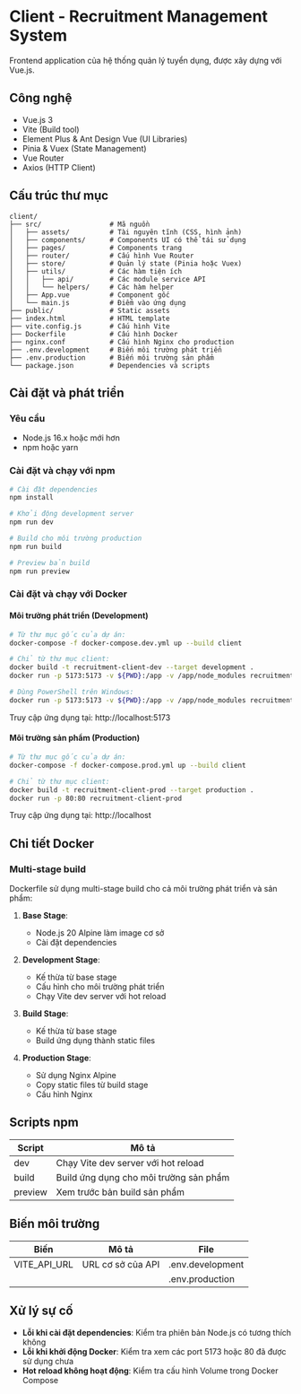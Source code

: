 # Client - Recruitment Management System

Frontend application của hệ thống quản lý tuyển dụng, được xây dựng với Vue.js.

## Công nghệ

- Vue.js 3
- Vite (Build tool)
- Element Plus & Ant Design Vue (UI Libraries)
- Pinia & Vuex (State Management)
- Vue Router
- Axios (HTTP Client)

## Cấu trúc thư mục

```
client/
├── src/                 # Mã nguồn
│   ├── assets/          # Tài nguyên tĩnh (CSS, hình ảnh)
│   ├── components/      # Components UI có thể tái sử dụng
│   ├── pages/           # Components trang
│   ├── router/          # Cấu hình Vue Router
│   ├── store/           # Quản lý state (Pinia hoặc Vuex)
│   ├── utils/           # Các hàm tiện ích
│   │   ├── api/         # Các module service API
│   │   └── helpers/     # Các hàm helper
│   ├── App.vue          # Component gốc
│   └── main.js          # Điểm vào ứng dụng
├── public/              # Static assets
├── index.html           # HTML template
├── vite.config.js       # Cấu hình Vite
├── Dockerfile           # Cấu hình Docker
├── nginx.conf           # Cấu hình Nginx cho production
├── .env.development     # Biến môi trường phát triển
├── .env.production      # Biến môi trường sản phẩm
└── package.json         # Dependencies và scripts
```

## Cài đặt và phát triển

### Yêu cầu
- Node.js 16.x hoặc mới hơn
- npm hoặc yarn

### Cài đặt và chạy với npm

```bash
# Cài đặt dependencies
npm install

# Khởi động development server
npm run dev

# Build cho môi trường production
npm run build

# Preview bản build
npm run preview
```

### Cài đặt và chạy với Docker

#### Môi trường phát triển (Development)

```bash
# Từ thư mục gốc của dự án:
docker-compose -f docker-compose.dev.yml up --build client

# Chỉ từ thư mục client:
docker build -t recruitment-client-dev --target development .
docker run -p 5173:5173 -v ${PWD}:/app -v /app/node_modules recruitment-client-dev

# Dùng PowerShell trên Windows:
docker run -p 5173:5173 -v ${PWD}:/app -v /app/node_modules recruitment-client-dev
```

Truy cập ứng dụng tại: http://localhost:5173

#### Môi trường sản phẩm (Production)

```bash
# Từ thư mục gốc của dự án:
docker-compose -f docker-compose.prod.yml up --build client

# Chỉ từ thư mục client:
docker build -t recruitment-client-prod --target production .
docker run -p 80:80 recruitment-client-prod
```

Truy cập ứng dụng tại: http://localhost

## Chi tiết Docker

### Multi-stage build

Dockerfile sử dụng multi-stage build cho cả môi trường phát triển và sản phẩm:

1. **Base Stage**:
   - Node.js 20 Alpine làm image cơ sở
   - Cài đặt dependencies
   
2. **Development Stage**:
   - Kế thừa từ base stage
   - Cấu hình cho môi trường phát triển
   - Chạy Vite dev server với hot reload
   
3. **Build Stage**:
   - Kế thừa từ base stage
   - Build ứng dụng thành static files
   
4. **Production Stage**:
   - Sử dụng Nginx Alpine
   - Copy static files từ build stage
   - Cấu hình Nginx

## Scripts npm

| Script    | Mô tả                                       |
|-----------|---------------------------------------------|
| dev       | Chạy Vite dev server với hot reload         |
| build     | Build ứng dụng cho môi trường sản phẩm      |
| preview   | Xem trước bản build sản phẩm                |

## Biến môi trường

| Biến             | Mô tả                    | File                |
|------------------|--------------------------|--------------------|
| VITE_API_URL     | URL cơ sở của API        | .env.development   |
|                  |                          | .env.production    |

## Xử lý sự cố

- **Lỗi khi cài đặt dependencies**: Kiểm tra phiên bản Node.js có tương thích không
- **Lỗi khi khởi động Docker**: Kiểm tra xem các port 5173 hoặc 80 đã được sử dụng chưa
- **Hot reload không hoạt động**: Kiểm tra cấu hình Volume trong Docker Compose 
